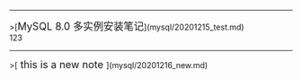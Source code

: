 <hr>
>[<font size="4">MySQL 8.0 多实例安装笔记</font>](mysql/20201215_test.md)　　　　　　　　123

<hr>
>[<font size="4"> this is a new note </font>](mysql/20201216_new.md)
